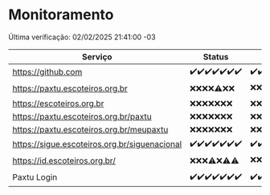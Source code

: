 # Monitoramento

Última verificação: 02/02/2025 21:41:00 -03

|Serviço|Status|Últimas 24h|
|---|---|---|
|https://github.com|<span title="2025-01-26: OK=23">✔️</span><span title="2025-01-27: OK=23">✔️</span><span title="2025-01-28: OK=23">✔️</span><span title="2025-01-29: OK=23">✔️</span><span title="2025-01-30: OK=23">✔️</span><span title="2025-01-31: OK=23">✔️</span><span title="2025-02-01: OK=23">✔️</span>|<span title="01/02/2025 21:42:00 -03 : 200">✔️</span><span title="01/02/2025 23:10:00 -03 : 200">✔️</span><span title="02/02/2025 00:11:00 -03 : 200">✔️</span><span title="02/02/2025 01:09:00 -03 : 200">✔️</span><span title="02/02/2025 02:07:00 -03 : 200">✔️</span><span title="02/02/2025 03:10:00 -03 : 200">✔️</span><span title="02/02/2025 04:07:00 -03 : 200">✔️</span><span title="02/02/2025 05:09:00 -03 : 200">✔️</span><span title="02/02/2025 06:07:00 -03 : 200">✔️</span><span title="02/02/2025 07:07:00 -03 : 200">✔️</span><span title="02/02/2025 08:05:00 -03 : 200">✔️</span><span title="02/02/2025 09:12:00 -03 : 200">✔️</span><span title="02/02/2025 10:09:00 -03 : 200">✔️</span><span title="02/02/2025 11:06:00 -03 : 200">✔️</span><span title="02/02/2025 12:08:00 -03 : 200">✔️</span><span title="02/02/2025 13:08:00 -03 : 200">✔️</span><span title="02/02/2025 14:06:00 -03 : 200">✔️</span><span title="02/02/2025 15:09:00 -03 : 200">✔️</span><span title="02/02/2025 16:04:00 -03 : 200">✔️</span><span title="02/02/2025 17:08:00 -03 : 200">✔️</span><span title="02/02/2025 18:06:00 -03 : 200">✔️</span><span title="02/02/2025 19:07:00 -03 : 200">✔️</span><span title="02/02/2025 20:07:00 -03 : 200">✔️</span><span title="02/02/2025 21:41:00 -03 : 200">✔️</span>|
|https://paxtu.escoteiros.org.br|<span title="2025-01-26: Falhas=23">❌</span><span title="2025-01-27: Falhas=23">❌</span><span title="2025-01-28: Falhas=23">❌</span><span title="2025-01-29: Falhas=23">❌</span><span title="2025-01-30: OK=1, Falhas=22">⚠️</span><span title="2025-01-31: Falhas=23">❌</span><span title="2025-02-01: Falhas=23">❌</span>|<span title="01/02/2025 21:42:00 -03 : 403">❌</span><span title="01/02/2025 23:10:00 -03 : 403">❌</span><span title="02/02/2025 00:11:00 -03 : 403">❌</span><span title="02/02/2025 01:09:00 -03 : 403">❌</span><span title="02/02/2025 02:07:00 -03 : 403">❌</span><span title="02/02/2025 03:10:00 -03 : 403">❌</span><span title="02/02/2025 04:07:00 -03 : 403">❌</span><span title="02/02/2025 05:09:00 -03 : 403">❌</span><span title="02/02/2025 06:07:00 -03 : 403">❌</span><span title="02/02/2025 07:07:00 -03 : 403">❌</span><span title="02/02/2025 08:05:00 -03 : 403">❌</span><span title="02/02/2025 09:12:00 -03 : 403">❌</span><span title="02/02/2025 10:09:00 -03 : 403">❌</span><span title="02/02/2025 11:06:00 -03 : 403">❌</span><span title="02/02/2025 12:08:00 -03 : 403">❌</span><span title="02/02/2025 13:08:00 -03 : 403">❌</span><span title="02/02/2025 14:06:00 -03 : 403">❌</span><span title="02/02/2025 15:09:00 -03 : 403">❌</span><span title="02/02/2025 16:04:00 -03 : 403">❌</span><span title="02/02/2025 17:08:00 -03 : 403">❌</span><span title="02/02/2025 18:06:00 -03 : 200">✔️</span><span title="02/02/2025 19:07:00 -03 : 403">❌</span><span title="02/02/2025 20:07:00 -03 : 403">❌</span><span title="02/02/2025 21:41:00 -03 : 403">❌</span>|
|https://escoteiros.org.br|<span title="2025-01-26: Falhas=23">❌</span><span title="2025-01-27: Falhas=23">❌</span><span title="2025-01-28: Falhas=23">❌</span><span title="2025-01-29: Falhas=23">❌</span><span title="2025-01-30: Falhas=23">❌</span><span title="2025-01-31: Falhas=23">❌</span><span title="2025-02-01: Falhas=23">❌</span>|<span title="01/02/2025 21:42:00 -03 : 403">❌</span><span title="01/02/2025 23:10:00 -03 : 403">❌</span><span title="02/02/2025 00:11:00 -03 : 403">❌</span><span title="02/02/2025 01:09:00 -03 : 403">❌</span><span title="02/02/2025 02:07:00 -03 : 403">❌</span><span title="02/02/2025 03:10:00 -03 : 403">❌</span><span title="02/02/2025 04:07:00 -03 : 403">❌</span><span title="02/02/2025 05:09:00 -03 : 403">❌</span><span title="02/02/2025 06:07:00 -03 : 403">❌</span><span title="02/02/2025 07:07:00 -03 : 403">❌</span><span title="02/02/2025 08:05:00 -03 : 403">❌</span><span title="02/02/2025 09:12:00 -03 : 403">❌</span><span title="02/02/2025 10:09:00 -03 : 403">❌</span><span title="02/02/2025 11:06:00 -03 : 403">❌</span><span title="02/02/2025 12:08:00 -03 : 403">❌</span><span title="02/02/2025 13:08:00 -03 : 403">❌</span><span title="02/02/2025 14:06:00 -03 : 403">❌</span><span title="02/02/2025 15:09:00 -03 : 403">❌</span><span title="02/02/2025 16:04:00 -03 : 403">❌</span><span title="02/02/2025 17:08:00 -03 : 403">❌</span><span title="02/02/2025 18:06:00 -03 : 403">❌</span><span title="02/02/2025 19:07:00 -03 : 403">❌</span><span title="02/02/2025 20:07:00 -03 : 403">❌</span><span title="02/02/2025 21:41:00 -03 : 403">❌</span>|
|https://paxtu.escoteiros.org.br/paxtu|<span title="2025-01-26: Falhas=23">❌</span><span title="2025-01-27: Falhas=23">❌</span><span title="2025-01-28: Falhas=23">❌</span><span title="2025-01-29: Falhas=23">❌</span><span title="2025-01-30: Falhas=23">❌</span><span title="2025-01-31: Falhas=23">❌</span><span title="2025-02-01: Falhas=23">❌</span>|<span title="01/02/2025 21:42:00 -03 : 403">❌</span><span title="01/02/2025 23:10:00 -03 : 403">❌</span><span title="02/02/2025 00:11:00 -03 : 403">❌</span><span title="02/02/2025 01:09:00 -03 : 403">❌</span><span title="02/02/2025 02:07:00 -03 : 403">❌</span><span title="02/02/2025 03:10:00 -03 : 403">❌</span><span title="02/02/2025 04:07:00 -03 : 403">❌</span><span title="02/02/2025 05:09:00 -03 : 403">❌</span><span title="02/02/2025 06:07:00 -03 : 403">❌</span><span title="02/02/2025 07:07:00 -03 : 403">❌</span><span title="02/02/2025 08:05:00 -03 : 403">❌</span><span title="02/02/2025 09:12:00 -03 : 403">❌</span><span title="02/02/2025 10:09:00 -03 : 403">❌</span><span title="02/02/2025 11:06:00 -03 : 403">❌</span><span title="02/02/2025 12:08:00 -03 : 403">❌</span><span title="02/02/2025 13:08:00 -03 : 403">❌</span><span title="02/02/2025 14:06:00 -03 : 403">❌</span><span title="02/02/2025 15:09:00 -03 : 403">❌</span><span title="02/02/2025 16:04:00 -03 : 403">❌</span><span title="02/02/2025 17:08:00 -03 : 403">❌</span><span title="02/02/2025 18:06:00 -03 : 403">❌</span><span title="02/02/2025 19:07:00 -03 : 403">❌</span><span title="02/02/2025 20:07:00 -03 : 403">❌</span><span title="02/02/2025 21:41:00 -03 : 403">❌</span>|
|https://paxtu.escoteiros.org.br/meupaxtu|<span title="2025-01-26: Falhas=23">❌</span><span title="2025-01-27: Falhas=23">❌</span><span title="2025-01-28: Falhas=23">❌</span><span title="2025-01-29: Falhas=23">❌</span><span title="2025-01-30: Falhas=23">❌</span><span title="2025-01-31: Falhas=23">❌</span><span title="2025-02-01: Falhas=23">❌</span>|<span title="01/02/2025 21:42:00 -03 : 403">❌</span><span title="01/02/2025 23:10:00 -03 : 403">❌</span><span title="02/02/2025 00:11:00 -03 : 403">❌</span><span title="02/02/2025 01:09:00 -03 : 403">❌</span><span title="02/02/2025 02:07:00 -03 : 403">❌</span><span title="02/02/2025 03:10:00 -03 : 403">❌</span><span title="02/02/2025 04:07:00 -03 : 403">❌</span><span title="02/02/2025 05:09:00 -03 : 403">❌</span><span title="02/02/2025 06:07:00 -03 : 403">❌</span><span title="02/02/2025 07:07:00 -03 : 403">❌</span><span title="02/02/2025 08:05:00 -03 : 403">❌</span><span title="02/02/2025 09:12:00 -03 : 403">❌</span><span title="02/02/2025 10:09:00 -03 : 403">❌</span><span title="02/02/2025 11:06:00 -03 : 403">❌</span><span title="02/02/2025 12:08:00 -03 : 403">❌</span><span title="02/02/2025 13:08:00 -03 : 403">❌</span><span title="02/02/2025 14:06:00 -03 : 403">❌</span><span title="02/02/2025 15:09:00 -03 : 403">❌</span><span title="02/02/2025 16:04:00 -03 : 403">❌</span><span title="02/02/2025 17:08:00 -03 : 403">❌</span><span title="02/02/2025 18:06:00 -03 : 403">❌</span><span title="02/02/2025 19:07:00 -03 : 403">❌</span><span title="02/02/2025 20:07:00 -03 : 403">❌</span><span title="02/02/2025 21:41:00 -03 : 403">❌</span>|
|https://sigue.escoteiros.org.br/siguenacional|<span title="2025-01-26: OK=23">✔️</span><span title="2025-01-27: OK=23">✔️</span><span title="2025-01-28: OK=23">✔️</span><span title="2025-01-29: OK=23">✔️</span><span title="2025-01-30: OK=23">✔️</span><span title="2025-01-31: OK=23">✔️</span><span title="2025-02-01: OK=23">✔️</span>|<span title="01/02/2025 21:42:00 -03 : 200">✔️</span><span title="01/02/2025 23:10:00 -03 : 200">✔️</span><span title="02/02/2025 00:11:00 -03 : 200">✔️</span><span title="02/02/2025 01:09:00 -03 : 200">✔️</span><span title="02/02/2025 02:07:00 -03 : 200">✔️</span><span title="02/02/2025 03:10:00 -03 : 200">✔️</span><span title="02/02/2025 04:07:00 -03 : 200">✔️</span><span title="02/02/2025 05:09:00 -03 : 200">✔️</span><span title="02/02/2025 06:07:00 -03 : 200">✔️</span><span title="02/02/2025 07:07:00 -03 : 200">✔️</span><span title="02/02/2025 08:05:00 -03 : 200">✔️</span><span title="02/02/2025 09:12:00 -03 : 200">✔️</span><span title="02/02/2025 10:09:00 -03 : 200">✔️</span><span title="02/02/2025 11:06:00 -03 : 200">✔️</span><span title="02/02/2025 12:08:00 -03 : 200">✔️</span><span title="02/02/2025 13:08:00 -03 : 200">✔️</span><span title="02/02/2025 14:06:00 -03 : 200">✔️</span><span title="02/02/2025 15:09:00 -03 : 200">✔️</span><span title="02/02/2025 16:04:00 -03 : 200">✔️</span><span title="02/02/2025 17:08:00 -03 : 200">✔️</span><span title="02/02/2025 18:06:00 -03 : 200">✔️</span><span title="02/02/2025 19:07:00 -03 : 200">✔️</span><span title="02/02/2025 20:07:00 -03 : 200">✔️</span><span title="02/02/2025 21:41:00 -03 : 200">✔️</span>|
|https://id.escoteiros.org.br/|<span title="2025-01-26: Falhas=23">❌</span><span title="2025-01-27: Falhas=23">❌</span><span title="2025-01-28: Falhas=23">❌</span><span title="2025-01-29: OK=1, Falhas=22">⚠️</span><span title="2025-01-30: Falhas=23">❌</span><span title="2025-01-31: OK=1, Falhas=22">⚠️</span><span title="2025-02-01: OK=1, Falhas=22">⚠️</span>|<span title="01/02/2025 21:42:00 -03 : 403">❌</span><span title="01/02/2025 23:10:00 -03 : 403">❌</span><span title="02/02/2025 00:11:00 -03 : 403">❌</span><span title="02/02/2025 01:09:00 -03 : 403">❌</span><span title="02/02/2025 02:07:00 -03 : 403">❌</span><span title="02/02/2025 03:10:00 -03 : 403">❌</span><span title="02/02/2025 04:07:00 -03 : 403">❌</span><span title="02/02/2025 05:09:00 -03 : 403">❌</span><span title="02/02/2025 06:07:00 -03 : 403">❌</span><span title="02/02/2025 07:07:00 -03 : 403">❌</span><span title="02/02/2025 08:05:00 -03 : 403">❌</span><span title="02/02/2025 09:12:00 -03 : 403">❌</span><span title="02/02/2025 10:09:00 -03 : 403">❌</span><span title="02/02/2025 11:06:00 -03 : 403">❌</span><span title="02/02/2025 12:08:00 -03 : 200">✔️</span><span title="02/02/2025 13:08:00 -03 : 403">❌</span><span title="02/02/2025 14:06:00 -03 : 403">❌</span><span title="02/02/2025 15:09:00 -03 : 200">✔️</span><span title="02/02/2025 16:04:00 -03 : 403">❌</span><span title="02/02/2025 17:08:00 -03 : 403">❌</span><span title="02/02/2025 18:06:00 -03 : 403">❌</span><span title="02/02/2025 19:07:00 -03 : 403">❌</span><span title="02/02/2025 20:07:00 -03 : 403">❌</span><span title="02/02/2025 21:41:00 -03 : 403">❌</span>|
|Paxtu Login|<span title="2025-01-26: OK=23">✔️</span><span title="2025-01-27: OK=23">✔️</span><span title="2025-01-28: OK=23">✔️</span><span title="2025-01-29: OK=23">✔️</span><span title="2025-01-30: OK=23">✔️</span><span title="2025-01-31: OK=23">✔️</span><span title="2025-02-01: OK=23">✔️</span>|<span title="01/02/2025 21:42:00 -03 : 200">✔️</span><span title="01/02/2025 23:10:00 -03 : 200">✔️</span><span title="02/02/2025 00:11:00 -03 : 200">✔️</span><span title="02/02/2025 01:09:00 -03 : 200">✔️</span><span title="02/02/2025 02:07:00 -03 : 200">✔️</span><span title="02/02/2025 03:10:00 -03 : 200">✔️</span><span title="02/02/2025 04:07:00 -03 : 200">✔️</span><span title="02/02/2025 05:09:00 -03 : 200">✔️</span><span title="02/02/2025 06:07:00 -03 : 200">✔️</span><span title="02/02/2025 07:07:00 -03 : 200">✔️</span><span title="02/02/2025 08:05:00 -03 : 200">✔️</span><span title="02/02/2025 09:12:00 -03 : 200">✔️</span><span title="02/02/2025 10:09:00 -03 : 200">✔️</span><span title="02/02/2025 11:06:00 -03 : 200">✔️</span><span title="02/02/2025 12:08:00 -03 : 200">✔️</span><span title="02/02/2025 13:08:00 -03 : 200">✔️</span><span title="02/02/2025 14:06:00 -03 : 200">✔️</span><span title="02/02/2025 15:09:00 -03 : 200">✔️</span><span title="02/02/2025 16:04:00 -03 : 200">✔️</span><span title="02/02/2025 17:08:00 -03 : 200">✔️</span><span title="02/02/2025 18:06:00 -03 : 200">✔️</span><span title="02/02/2025 19:07:00 -03 : 200">✔️</span><span title="02/02/2025 20:07:00 -03 : 200">✔️</span><span title="02/02/2025 21:41:00 -03 : 200">✔️</span>|

